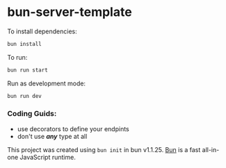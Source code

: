 # bun-server-template

To install dependencies:

```bash
bun install
```

To run:

```bash
bun run start
```

Run as development mode:

```bash
bun run dev
```

### Coding Guids:

- use decorators to define your endpints
- don't use **_any_** type at all

This project was created using `bun init` in bun v1.1.25. [Bun](https://bun.sh) is a fast all-in-one JavaScript runtime.
